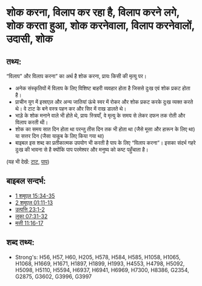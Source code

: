 # शोक करना, विलाप कर रहा है, विलाप करने लगे, शोक करता हुआ, शोक करनेवाला,  विलाप करनेवालों, उदासी, शोक #

## तथ्य: ##

“विलाप” और विलाप करना” का अर्थ है शोक करना, प्रायः किसी की मृत्यु पर।

* अनेक संस्कृतियों में विलाप के लिए विशिष्ट बाहरी व्यवहार होता है जिससे दुःख एवं शोक प्रकट होता है।
* प्राचीन युग में इस्राएल और अन्य जातियां ऊंचे स्वर में रोकर और शोक प्रकट करके दुःख व्यक्त करते थे। वे टाट के बने वस्त्र पहन कर और सिर में राख डालते थे।
* भाड़े के शोक मनाने वाले भी होते थे, प्रायः स्त्रियाँ, वे मृत्यु के समय से लेकर दफन तक रोती और विलाप करती थी।
* शोक का समय सात दिन होता था परन्तु तीस दिन तक भी होता था (जैसे मूसा और हारून के लिए था) या सत्तर दिन (जैसा याकूब के लिए किया गया था)
* बाइबल इस शब्द का प्रतीकात्मक उपयोग भी करती है पाप के लिए  “विलाप करना”। इसका संदर्भ गहरे दुःख की भावना से है क्योंकि पाप परमेश्वर और मनुष्य को कष्ट पहुँचाता है।

(यह भी देखें: [टाट](../other/sackcloth.md), [पाप](../kt/sin.md))

## बाइबल सन्दर्भ: ##

* [1 शमूएल 15:34-35](rc://en/tn/help/1sa/15/34)
* [2 शमूएल 01:11-13](rc://en/tn/help/2sa/01/11)
* [उत्पत्ति 23:1-2](rc://en/tn/help/gen/23/01)
* [लूका 07:31-32](rc://en/tn/help/luk/07/31)
* [मत्ती 11:16-17](rc://en/tn/help/mat/11/16)

## शब्द तथ्य: ##

* Strong's: H56, H57, H60, H205, H578, H584, H585, H1058, H1065, H1068, H1669, H1671, H1897, H1899, H1993, H4553, H4798, H5092, H5098, H5110, H5594, H6937, H6941, H6969, H7300, H8386, G2354, G2875, G3602, G3996, G3997
